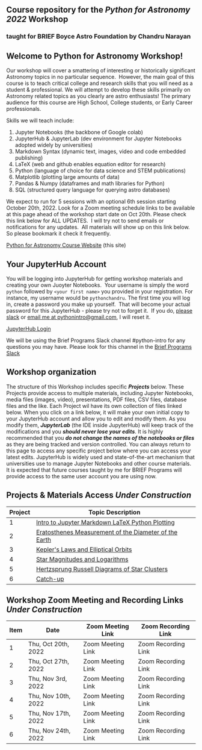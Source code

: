 ## Course repository for the ***Python for Astronomy 2022*** Workshop 
### taught for BRIEF Boyce Astro Foundation by Chandru Narayan

## Welcome to Python for Astronomy Workshop! 
Our workshop will cover a smattering of interesting or historically significant Astronomy topics in no particular sequence.  However, the main goal of this course is to teach critical college and research skills that you will need as a student & professional. We will attempt to develop these skills primarily on Astronomy related topics as you clearly are astro enthusiasts!  The primary audience for this course are High School, College students, or Early Career professionals. 

Skills we will teach include:
1. Jupyter Notebooks (the backbone of Google colab)
1. JupyterHub & JupyterLab (dev environment for Jupyter Notebooks adopted widely by universities)
1. Markdown Syntax (dynamic text, images, video and code embedded publishing)
1. LaTeX (web and github enables equation editor for research)
1. Python (language of choice for data science and STEM publications)
1. Matplotlib (plotting large amounts of data)
1. Pandas & Numpy (dataframes and math libraries for Python)
1. SQL (structured query language for querying astro databases)

We expect to run for 5 sessions with an optional 6th session starting October 20th, 2022. Look for a Zoom meeting schedule links to be available at this page ahead of the workshop start date on Oct 20th. Please check this link below for ALL UPDATES.  I will try not to send emails or notifications for any updates.  All materials will show up on this link below.  So please bookmark it check it frequently. 

[Python for Astronomy Course Website](http://drunarayan.github.io/python4astronomy)  (this site)

## Your JupyterHub Account
You will be logging into JupyterHub for getting workshop materials and creating your own Juoyter Notebooks.  Your username is simply the word ```python``` followed by ```<your first name>``` you provided in your registration. For instance, my username would be ```pythonchandru```. The first time you will log in, create a password you make up yourself.  That will become your actual password for this JupyterHub - please try not to forget it.  If you do, [please slack](https://briefprograms.slack.com/archives/C037H58JUV6) or [email me at pythonintro@gmail.com](email://pythonintro@gmail.com), I will reset it.

[JupyterHub Login](https://bushastrolab.com/hub/login)

We will be using the Brief Programs Slack channel #python-intro for any questions you may have. Please look for this channel in the [Brief Programs Slack](https://briefprograms.slack.com/archives/C037H58JUV6)

## Workshop organization
The structure of this Workshop includes specific ***Projects*** below.  These Projects provide access to multiple materials, including Jupyter Notebooks, media files (images, video), presentations, PDF files, CSV files, database files and the like.  Each Project wil have its own collection of files linked below.  When you click on a link below, it will make your own initial copy to your JupyterHub account and allow you to edit and modify them.  As you modify them, ***JupyterLab*** (the IDE inside JupyterHub) will keep track of the modifications and you ***should never lose your edits***.  It is highly recommended that you ***do not change the names of the notebooks or files*** as they are being tracked and version controlled. You can always return to this page to access any specific project below where you can access your latest edits.  JupyterHub is widely used and state-of-the-art mechanism that universities use to manage Jupyter Notebooks and other course materials.  It is expected that future courses taught by me for BRIEF Programs will provide access to the same user account you are using now.

## Projects & Materials Access *Under Construction*
Project|Topic Description
---|---
1|[Intro to Jupyter Markdown LaTeX Python Plotting](https://drunarayan.github.io/python4astronomy/intro_jupyter_python)
2|[Eratosthenes Measurement of the Diameter of the Earth](https://drunarayan.github.io/python4astronomy/dia_of_earth)
3|[Kepler's Laws and Elliptical Orbits](https://drunarayan.github.io/python4astronomy/keplerian_orbits)
4|[Star Magnitudes and Logarithms](https://drunarayan.github.io/python4astronomy/star_magnitudes)
5|[Hertzsprung Russell Diagrams of Star Clusters](https://drunarayan.github.io/python4astronomy/cluster_hrd)
6|[Catch-up]()

## Workshop Zoom Meeting and Recording Links *Under Construction*
Item|Date|Zoom Meeting Link|Zoom Recording Link
---|---|---|---
1|Thu, Oct 20th, 2022|Zoom Meeting Link|Zoom Recording Link
2|Thu, Oct 27th, 2022|Zoom Meeting Link|Zoom Recording Link
3|Thu, Nov 3rd, 2022|Zoom Meeting Link|Zoom Recording Link
4|Thu, Nov 10th, 2022|Zoom Meeting Link|Zoom Recording Link
5|Thu, Nov 17th, 2022|Zoom Meeting Link|Zoom Recording Link
6|Thu, Nov 24th, 2022|Zoom Meeting Link|Zoom Recording Link
